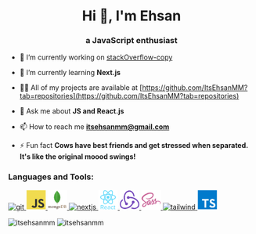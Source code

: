 <h1 align="center">Hi 👋, I'm Ehsan</h1>
<h3 align="center">a JavaScript enthusiast</h3>

- 🔭 I’m currently working on [stackOverflow-copy](https://github.com/ItsEhsanMM/stackOverflow-nextjs)

- 🌱 I’m currently learning **Next.js**

- 👨‍💻 All of my projects are available at [https://github.com/ItsEhsanMM?tab=repositories](https://github.com/ItsEhsanMM?tab=repositories)

- 💬 Ask me about **JS and React.js**

- 📫 How to reach me **itsehsanmm@gmail.com**

- ⚡ Fun fact **Cows have best friends and get stressed when separated. It's like the original moood swings!**

<h3 align="left">Languages and Tools:</h3>
<p align="left"> <a href="https://git-scm.com/" target="_blank" rel="noreferrer"> <img src="https://www.vectorlogo.zone/logos/git-scm/git-scm-icon.svg" alt="git" width="40" height="40"/> </a> <a href="https://developer.mozilla.org/en-US/docs/Web/JavaScript" target="_blank" rel="noreferrer"> <img src="https://raw.githubusercontent.com/devicons/devicon/master/icons/javascript/javascript-original.svg" alt="javascript" width="40" height="40"/> </a> <a href="https://www.mongodb.com/" target="_blank" rel="noreferrer"> <img src="https://raw.githubusercontent.com/devicons/devicon/master/icons/mongodb/mongodb-original-wordmark.svg" alt="mongodb" width="40" height="40"/> </a> <a href="https://nextjs.org/" target="_blank" rel="noreferrer"> <img src="https://cdn.worldvectorlogo.com/logos/nextjs-2.svg" alt="nextjs" width="40" height="40"/> </a> <a href="https://reactjs.org/" target="_blank" rel="noreferrer"> <img src="https://raw.githubusercontent.com/devicons/devicon/master/icons/react/react-original-wordmark.svg" alt="react" width="40" height="40"/> </a> <a href="https://redux.js.org" target="_blank" rel="noreferrer"> <img src="https://raw.githubusercontent.com/devicons/devicon/master/icons/redux/redux-original.svg" alt="redux" width="40" height="40"/> </a> <a href="https://sass-lang.com" target="_blank" rel="noreferrer"> <img src="https://raw.githubusercontent.com/devicons/devicon/master/icons/sass/sass-original.svg" alt="sass" width="40" height="40"/> </a> <a href="https://tailwindcss.com/" target="_blank" rel="noreferrer"> <img src="https://www.vectorlogo.zone/logos/tailwindcss/tailwindcss-icon.svg" alt="tailwind" width="40" height="40"/> </a> <a href="https://www.typescriptlang.org/" target="_blank" rel="noreferrer"> <img src="https://raw.githubusercontent.com/devicons/devicon/master/icons/typescript/typescript-original.svg" alt="typescript" width="40" height="40"/> </a> </p>

<p><img align="center" src="https://github-readme-stats.vercel.app/api/top-langs?username=itsehsanmm&show_icons=true&locale=en&layout=compact" alt="itsehsanmm" />    <img align="center" src="https://github-readme-streak-stats.herokuapp.com/?user=itsehsanmm&" alt="itsehsanmm" /></p>

